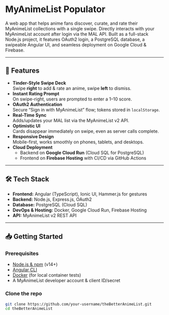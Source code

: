 # MyAnimeList Populator

A web app that helps anime fans discover, curate, and rate their MyAnimeList collections with a single swipe. Directly interacts with your MyAnimeList account after login via the MAL API. Built as a full-stack Node.js project, it features OAuth2 login, a PostgreSQL database, a swipeable Angular UI, and seamless deployment on Google Cloud & Firebase.

---

## 🚀 Features

- **Tinder-Style Swipe Deck**  
  Swipe **right** to add & rate an anime, swipe **left** to dismiss.
- **Instant Rating Prompt**  
  On swipe-right, users are prompted to enter a 1–10 score.
- **OAuth2 Authentication**  
  Secure “Sign in with MyAnimeList” flow; tokens stored in `localStorage`.
- **Real-Time Sync**  
  Adds/updates your MAL list via the MyAnimeList v2 API.
- **Optimistic UI**  
  Cards disappear immediately on swipe, even as server calls complete.
- **Responsive Design**  
  Mobile-first, works smoothly on phones, tablets, and desktops.
- **Cloud Deployment**  
  - Backend on **Google Cloud Run** (Cloud SQL for PostgreSQL)  
  - Frontend on **Firebase Hosting** with CI/CD via GitHub Actions

---

## 🛠 Tech Stack

- **Frontend:** Angular (TypeScript), Ionic UI, Hammer.js for gestures  
- **Backend:** Node.js, Express.js, OAuth2  
- **Database:** PostgreSQL (Cloud SQL)  
- **DevOps & Hosting:** Docker, Google Cloud Run, Firebase Hosting  
- **API:** MyAnimeList v2 REST API  

---

## 📥 Getting Started

### Prerequisites

- [Node.js & npm](https://nodejs.org/) (v14+)
- [Angular CLI](https://angular.io/cli)
- [Docker](https://www.docker.com/) (for local container tests)
- A MyAnimeList developer account & client ID/secret

### Clone the repo

```bash
git clone https://github.com/your-username/theBetterAnimeList.git
cd theBetterAnimeList
